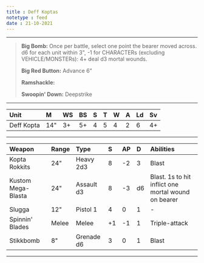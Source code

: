 ```yaml
---
title : Deff Koptas
notetype : feed
date : 21-10-2021
---
```


---

> **Big Bomb:** Once per battle, select one point the bearer moved across. d6 for each unit within 3", -1 for CHARACTERs (excluding VEHICLE/MONSTERs): 4+ deal d3 mortal wounds.
>
>**Big Red Button:** Advance 6"
>
>**Ramshackle:**
>
>**Swoopin' Down:** Deepstrike

---

| Unit     | M   | WS  | BS  | S   | T   | W   | A   | Ld  | Sv  |
|:-------- |:--- |:--- |:--- |:--- |:--- |:--- |:--- |:--- |:--- |
| Deff Kopta | 14" | 3+ | 5+ | 4 | 5 | 4 | 2 | 6 | 4+ |

---

| Weapon             | Range | Type       | S   | AP  | D   | Abilities                                           |
|:------------------ |:----- |:---------- |:--- |:--- |:--- |:--------------------------------------------------- |
| Kopta Rokkits      | 24"   | Heavy 2d3  | 8   | -2  | 3   | Blast                                               |
| Kustom Mega-Blasta | 24"   | Assault d3 | 8   | -3  | d6  | Blast. 1s to hit inflict one mortal wound on bearer |
| Slugga             | 12"   | Pistol 1   | 4   | 0   | 1   | -                                                   |
| Spinnin' Blades    | Melee | Melee      | +1  | -1  | 1   | Triple-attack                                       |
| Stikkbomb          | 8"    | Grenade d6 | 3   | 0   | 1   | Blast                                               |

---